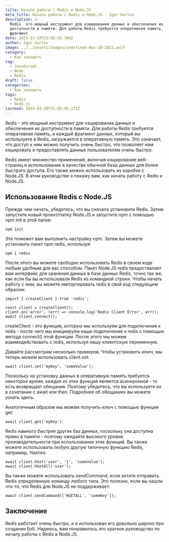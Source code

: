 ```yaml
---
title: Начало работы с Redis и Node.JS
meta_title: Начало работы с Redis и Node.JS - Igor Gorlov
description: >-
  Redis  это мощный инструмент для кэширования данных и обеспечения их
  доступности в памяти. Для работы Redis требуется оперативная память, и каждый
  фрагмент
date: 2023-11-19T23:56:15.784Z
author: Igor Gorlov
image: ../../assets/images/undefined-Nov-20-2023.avif
category:
  - Как закодить
tag:
  - JavaScript
  - Node
  - Redis
draft: false
categories:
  - Как закодить
tags:
  - Redis
  - Node.js
lastmod: 2024-03-20T21:26:45.172Z
---
```


Redis - это мощный инструмент для кэширования данных и обеспечения их доступности в памяти. Для работы Redis требуется оперативная память, и каждый фрагмент данных, который вы используете в Redis, загружается в оперативную память. Это означает, что доступ к ним можно получить очень быстро, что позволяет нам кэшировать и предоставлять данные пользователям очень быстро.

Redis имеет множество применений, включая кэширование веб-страниц и использование в качестве обычной базы данных для более быстрого доступа. Его также можно использовать из коробки с Node.JS. В этом руководстве я покажу вам, как начать работу с Redis и Node.JS.

<h2 class="wp-block-heading" id="использование-redis-с-node-js">Использование Redis с Node.JS</h2>

Прежде чем начать, убедитесь, что вы сначала установили Redis. Затем запустите новый проект/папку Node.JS и запустите npm с помощью npm init в этой папке:

<!-- wp:code -->
<pre class="wp-block-code"><code lang="bash" class="language-bash">npm init</code></pre>
<!-- /wp:code -->

Это поможет вам выполнить настройку npm. Затем вы можете установить пакет npm redis, используя:

<!-- wp:code -->
<pre class="wp-block-code"><code lang="bash" class="language-bash">npm i redis</code></pre>
<!-- /wp:code -->

После этого вы можете свободно использовать Redis в своем коде любым удобным для вас способом. Пакет Node.JS redis предоставляет вам интерфейс для хранения данных в базе данных Redis, точно так же, как если бы вы использовали Redis из командной строки. Чтобы начать работу с ним, вы можете импортировать redis в свой код следующим образом:

<!-- wp:code -->
<pre class="wp-block-code"><code lang="javascript" class="language-javascript"><span class="k">import</span> <span class="p">{</span> <span class="nx">createClient</span> <span class="p">}</span> <span class="k">from</span> <span class="dl">'</span><span class="s1">redis</span><span class="dl">'</span><span class="p">;</span>

<span class="kd">const</span> <span class="nx">client</span> <span class="o">=</span> <span class="nx">createClient</span><span class="p">();</span>
<span class="nx">client</span><span class="p">.</span><span class="nx">on</span><span class="p">(</span><span class="dl">'</span><span class="s1">error</span><span class="dl">'</span><span class="p">,</span> <span class="p">(</span><span class="nx">err</span><span class="p">)</span> <span class="o">=&gt;</span> <span class="nx">console</span><span class="p">.</span><span class="nx">log</span><span class="p">(</span><span class="dl">'</span><span class="s1">Redis Client Error</span><span class="dl">'</span><span class="p">,</span> <span class="nx">err</span><span class="p">));</span>
<span class="k">await</span> <span class="nx">client</span><span class="p">.</span><span class="nx">connect</span><span class="p">();</span></code></pre>
<!-- /wp:code -->

createClient - это функция, которую мы используем для подключения к redis - после чего мы инициируем наше подключение к redis с помощью метода connect() этой функции. После этого мы можем взаимодействовать с redis, используя нашу клиентскую переменную.

Давайте рассмотрим несколько примеров. Чтобы установить ключ, мы теперь можем использовать client.set:

<!-- wp:code -->
<pre class="wp-block-code"><code lang="javascript" class="language-javascript"><span class="k">await</span> <span class="nx">client</span><span class="p">.</span><span class="kd">set</span><span class="p">(</span><span class="dl">'</span><span class="s1">myKey</span><span class="dl">'</span><span class="p">,</span> <span class="dl">'</span><span class="s1">someValue</span><span class="dl">'</span><span class="p">);</span></code></pre>
<!-- /wp:code -->

Поскольку на установку данных в оперативную память требуется некоторое время, каждая из этих функций является асинхронной - то есть возвращает обещания. Поэтому убедитесь, что вы используете их в сочетании с await или then. Подробнее об обещаниях вы можете узнать здесь.

Аналогичным образом мы можем получить ключ с помощью функции get:

<!-- wp:code -->
<pre class="wp-block-code"><code lang="javascript" class="language-javascript"><span class="k">await</span> <span class="nx">client</span><span class="p">.</span><span class="kd">get</span><span class="p">(</span><span class="dl">'</span><span class="s1">myKey</span><span class="dl">'</span><span class="p">)</span></code></pre>
<!-- /wp:code -->

Redis намного быстрее других баз данных, поскольку она доступна прямо в памяти - поэтому ожидайте высокого уровня производительности при использовании этих функций. Вы также можете использовать любую другую типичную функцию Redis, например, Hashes:

<!-- wp:code -->
<pre class="wp-block-code"><code lang="javascript" class="language-javascript"><span class="k">await</span> <span class="nx">client</span><span class="p">.</span><span class="nx">hSet</span><span class="p">(</span><span class="dl">'</span><span class="s1">user</span><span class="dl">'</span><span class="p">,</span> <span class="dl">'</span><span class="s1">1</span><span class="dl">'</span><span class="p">,</span> <span class="dl">'</span><span class="s1">someValue</span><span class="dl">'</span><span class="p">);</span>
<span class="k">await</span> <span class="nx">client</span><span class="p">.</span><span class="nx">hGetAll</span><span class="p">(</span><span class="dl">'</span><span class="s1">user</span><span class="dl">'</span><span class="p">);</span></code></pre>
<!-- /wp:code -->

Вы также можете использовать sendCommand, если хотите отправить Redis определенную команду любого типа. Это полезно, если вы нашли что-то, что Redis для Node.JS не поддерживает:

<!-- wp:code -->
<pre class="wp-block-code"><code lang="javascript" class="language-javascript"><span class="k">await</span> <span class="nx">client</span><span class="p">.</span><span class="nx">sendCommand</span><span class="p">([</span><span class="dl">'</span><span class="s1">HGETALL</span><span class="dl">'</span><span class="p">,</span> <span class="dl">'</span><span class="s1">someKey</span><span class="dl">'</span><span class="p">]);</span></code></pre>
<!-- /wp:code -->

<h2 class="wp-block-heading" id="заключение">Заключение</h2>

Redis работает очень быстро, и я использовал его довольно широко при создании fjolt. Надеюсь, вам понравилось это краткое руководство по началу работы с Redis в Node.JS.
